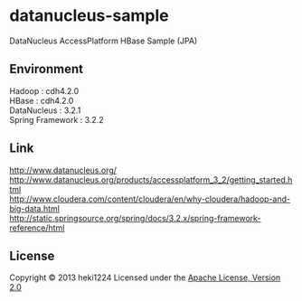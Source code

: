 datanucleus-sample
======================
DataNucleus AccessPlatform HBase Sample (JPA)
  
Environment
----------------
Hadoop : cdh4.2.0  
HBase : cdh4.2.0  
DataNucleus : 3.2.1  
Spring Framework : 3.2.2  
  
Link
--------
http://www.datanucleus.org/  
http://www.datanucleus.org/products/accessplatform_3_2/getting_started.html  
http://www.cloudera.com/content/cloudera/en/why-cloudera/hadoop-and-big-data.html  
http://static.springsource.org/spring/docs/3.2.x/spring-framework-reference/html  
 
License
----------
Copyright &copy; 2013 heki1224
Licensed under the [Apache License, Version 2.0][Apache]
 
[Apache]: http://www.apache.org/licenses/LICENSE-2.0

